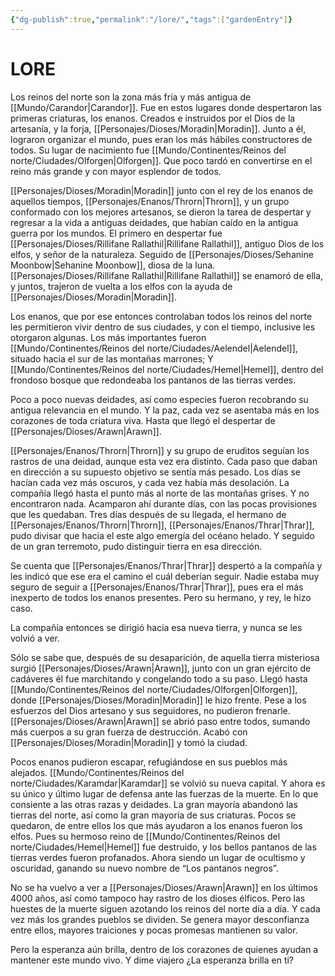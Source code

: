 ```yaml
---
{"dg-publish":true,"permalink":"/lore/","tags":["gardenEntry"]}
---
```


# **LORE**
Los reinos del norte son la zona más fría y más antigua de [[Mundo/Carandor\|Carandor]]. Fue en estos lugares donde despertaron las primeras criaturas, los enanos. Creados e instruidos por el Dios de la artesanía, y la forja, [[Personajes/Dioses/Moradin\|Moradin]]. Junto a él, lograron organizar el mundo, pues eran los más hábiles constructores de todos. Su lugar de nacimiento fue [[Mundo/Continentes/Reinos del norte/Ciudades/Olforgen\|Olforgen]]. Que poco tardó en convertirse en el reino más grande y con mayor esplendor de todos.

[[Personajes/Dioses/Moradin\|Moradin]] junto con el rey de los enanos de aquellos tiempos, [[Personajes/Enanos/Throrn\|Throrn]], y un grupo conformado con los mejores artesanos, se dieron la tarea de despertar y regresar a la vida a antiguas deidades, que habían caído en la antigua guerra por los mundos. El primero en despertar fue [[Personajes/Dioses/Rillifane Rallathil\|Rillifane Rallathil]], antiguo Dios de los elfos, y señor de la naturaleza. Seguido de [[Personajes/Dioses/Sehanine Moonbow\|Sehanine Moonbow]], diosa de la luna. [[Personajes/Dioses/Rillifane Rallathil\|Rillifane Rallathil]] se enamoró de ella, y juntos, trajeron de vuelta a los elfos con la ayuda de [[Personajes/Dioses/Moradin\|Moradin]].

Los enanos, que por ese entonces controlaban todos los reinos del norte les permitieron vivir dentro de sus ciudades, y con el tiempo, inclusive les otorgaron algunas. Los más importantes fueron [[Mundo/Continentes/Reinos del norte/Ciudades/Aelendel\|Aelendel]], situado hacia el sur de las montañas marrones; Y [[Mundo/Continentes/Reinos del norte/Ciudades/Hemel\|Hemel]], dentro del frondoso bosque que redondeaba los pantanos de las tierras verdes.

Poco a poco nuevas deidades, así como especies fueron recobrando su antigua relevancia en el mundo. Y la paz, cada vez se asentaba más en los corazones de toda criatura viva. Hasta que llegó el despertar de [[Personajes/Dioses/Arawn\|Arawn]].

[[Personajes/Enanos/Throrn\|Throrn]] y su grupo de eruditos seguían los rastros de una deidad, aunque esta vez era distinto. Cada paso que daban en dirección a su supuesto objetivo se sentía más pesado. Los días se hacían cada vez más oscuros, y cada vez había más desolación. La compañía llegó hasta el punto más al norte de las montañas grises. Y no encontraron nada. Acamparon ahí durante días, con las pocas provisiones que les quedaban. Tres días después de su llegada, el hermano de [[Personajes/Enanos/Throrn\|Throrn]], [[Personajes/Enanos/Thrar\|Thrar]], pudo divisar que hacia el este algo emergía del océano helado. Y seguido de un gran terremoto, pudo distinguir tierra en esa dirección.

Se cuenta que [[Personajes/Enanos/Thrar\|Thrar]] despertó a la compañía y les indicó que ese era el camino el cuál deberían seguir. Nadie estaba muy seguro de seguir a [[Personajes/Enanos/Thrar\|Thrar]], pues era el más inexperto de todos los enanos presentes. Pero su hermano, y rey, le hizo caso.

La compañía entonces se dirigió hacia esa nueva tierra, y nunca se les volvió a ver.

Sólo se sabe que, después de su desaparición, de aquella tierra misteriosa surgió [[Personajes/Dioses/Arawn\|Arawn]], junto con un gran ejército de cadáveres él fue marchitando y congelando todo a su paso. Llegó hasta [[Mundo/Continentes/Reinos del norte/Ciudades/Olforgen\|Olforgen]], donde [[Personajes/Dioses/Moradin\|Moradin]] le hizo frente. Pese a los esfuerzos del Dios artesano y sus seguidores, no pudieron frenarle. [[Personajes/Dioses/Arawn\|Arawn]] se abrió paso entre todos, sumando más cuerpos a su gran fuerza de destrucción. Acabó con [[Personajes/Dioses/Moradin\|Moradin]] y tomó la ciudad.

Pocos enanos pudieron escapar, refugiándose en sus pueblos más alejados. [[Mundo/Continentes/Reinos del norte/Ciudades/Karamdar\|Karamdar]] se volvió su nueva capital. Y ahora es su único y último lugar de defensa ante las fuerzas de la muerte. En lo que consiente a las otras razas y deidades. La gran mayoría abandonó las tierras del norte, así como la gran mayoría de sus criaturas. Pocos se quedaron, de entre ellos los que más ayudaron a los enanos fueron los elfos. Pues su hermoso reino de [[Mundo/Continentes/Reinos del norte/Ciudades/Hemel\|Hemel]] fue destruido, y los bellos pantanos de las tierras verdes fueron profanados. Ahora siendo un lugar de ocultismo y oscuridad, ganando su nuevo nombre de “Los pantanos negros”.

No se ha vuelvo a ver a [[Personajes/Dioses/Arawn\|Arawn]] en los últimos 4000 años, así como tampoco hay rastro de los dioses élficos. Pero las huestes de la muerte siguen azotando los reinos del norte día a día. Y cada vez más los grandes pueblos se dividen. Se genera mayor desconfianza entre ellos, mayores traiciones y pocas promesas mantienen su valor.

Pero la esperanza aún brilla, dentro de los corazones de quienes ayudan a mantener este mundo vivo. Y dime viajero ¿La esperanza brilla en ti?
